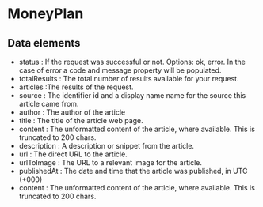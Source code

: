 # MoneyPlan



## Data elements



* status : If the request was successful or not. Options: ok, error. In the case of error a code and message property will be populated. 
* totalResults : The total number of results available for your request.
* articles :The results of the request.  
* source : The identifier id and a display name name for the source this article came from. 
*  author : The author of the article 
* title : The title of the article web page. 
* content : The unformatted content of the article, where available. This is truncated to 200 chars.
* description : A description or snippet from the article. 
* url : The direct URL to the article.  
* urlToImage : The URL to a relevant image for the article.  
* publishedAt : The date and time that the article was published, in UTC (+000)   
* content : The unformatted content of the article, where available. This is truncated to 200 chars.
